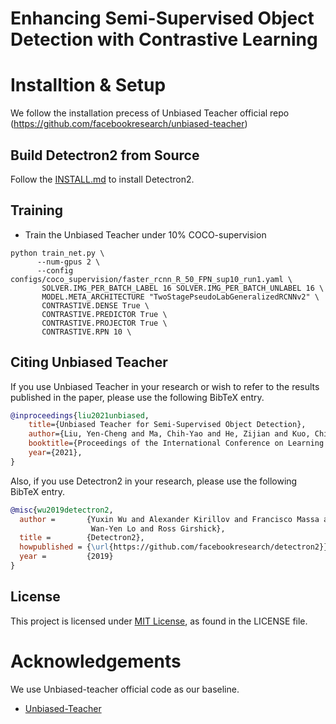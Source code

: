 # Enhancing Semi-Supervised Object Detection with Contrastive Learning

<p align="center">
</p>

# Installtion & Setup
We follow the installation precess of Unbiased Teacher official repo (https://github.com/facebookresearch/unbiased-teacher)

## Build Detectron2 from Source

Follow the [INSTALL.md](https://github.com/facebookresearch/detectron2/blob/master/INSTALL.md) to install Detectron2.

## Training

- Train the Unbiased Teacher under 10% COCO-supervision

```shell
python train_net.py \
      --num-gpus 2 \
      --config configs/coco_supervision/faster_rcnn_R_50_FPN_sup10_run1.yaml \
       SOLVER.IMG_PER_BATCH_LABEL 16 SOLVER.IMG_PER_BATCH_UNLABEL 16 \
       MODEL.META_ARCHITECTURE "TwoStagePseudoLabGeneralizedRCNNv2" \
       CONTRASTIVE.DENSE True \
       CONTRASTIVE.PREDICTOR True \
       CONTRASTIVE.PROJECTOR True \
       CONTRASTIVE.RPN 10 \
```

## Citing Unbiased Teacher

If you use Unbiased Teacher in your research or wish to refer to the results published in the paper, please use the following BibTeX entry.

```BibTeX
@inproceedings{liu2021unbiased,
    title={Unbiased Teacher for Semi-Supervised Object Detection},
    author={Liu, Yen-Cheng and Ma, Chih-Yao and He, Zijian and Kuo, Chia-Wen and Chen, Kan and Zhang, Peizhao and Wu, Bichen and Kira, Zsolt and Vajda, Peter},
    booktitle={Proceedings of the International Conference on Learning Representations (ICLR)},
    year={2021},
}
```

Also, if you use Detectron2 in your research, please use the following BibTeX entry.

```BibTeX
@misc{wu2019detectron2,
  author =       {Yuxin Wu and Alexander Kirillov and Francisco Massa and
                  Wan-Yen Lo and Ross Girshick},
  title =        {Detectron2},
  howpublished = {\url{https://github.com/facebookresearch/detectron2}},
  year =         {2019}
}
```

## License

This project is licensed under [MIT License](LICENSE), as found in the LICENSE file.

# Acknowledgements
We use Unbiased-teacher official code as our baseline. 
- [Unbiased-Teacher](https://github.com/facebookresearch/unbiased-teacher)
